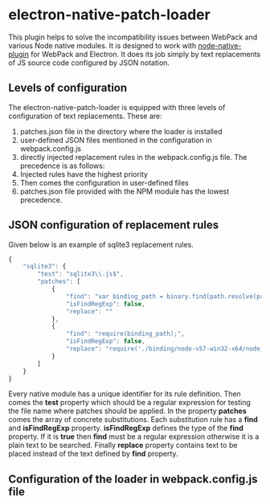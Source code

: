 # electron-native-patch-loader
This plugin helps to solve the incompatibility issues between WebPack and various Node native modules. It is designed to work with [node-native-plugin](https://github.com/evonox/electron-native-plugin) for WebPack and Electron. It does its job simply by text replacements of JS source code configured by JSON notation.
## Levels of configuration
The electron-native-patch-loader is equipped with three levels of configuration of text replacements. These are:
1. patches.json file in the directory where the loader is installed
2. user-defined JSON files mentioned in the configuration in webpack.config.js
3. directly injected replacement rules in the webpack.config.js file.
The precedence is as follows:
1. Injected rules have the highest priority
2. Then comes the configuration in user-defined files
3. patches.json file provided with the NPM module has the lowest precedence.

## JSON configuration of replacement rules
Given below is an example of sqlite3 replacement rules.
```javascript
{
    "sqlite3": {
        "test": "sqlite3\\.js$",
        "patches": [
            {
                "find": "var binding_path = binary.find(path.resolve(path.join(__dirname,'../package.json')));",
                "isFindRegExp": false,
                "replace": ""
            },
            {
                "find": "require(binding_path);",
                "isFindRegExp": false,
                "replace": "require('./binding/node-v57-win32-x64/node_sqlite3.node')"
            }
        ]
    }
}
```
Every native module has a unique identifier for its rule definition. Then comes the **test** property which should be a regular expression for testing the file name where patches should be applied. In the property **patches** comes the array of concrete substitutions. Each substitution rule has a **find** and **isFindRegExp** property. **isFindRegExp** defines the type of the **find** property. If it is **true** then **find** must be a regular expression otherwise it is a plain text to be searched. Finally **replace** property contains text to be placed instead of the text defined by **find** property.

## Configuration of the loader in webpack.config.js file
